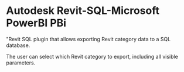 # Autodesk Revit-SQL-Microsoft PowerBI PBi

"Revit SQL plugin that allows exporting Revit category data to a SQL database.

The user can select which Revit category to export, including all visible parameters.

